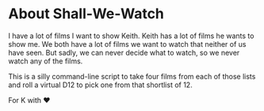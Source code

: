 # About Shall-We-Watch

I have a lot of films I want to show Keith.  Keith has a lot of films he wants to show me.  We both have a lot of films we want to watch that neither of us have seen.  But sadly, we can never decide what to watch, so we never watch any of the films.

This is a silly command-line script to take four films from each of those lists and roll a virtual D12 to pick one from that shortlist of 12.

For K with ❤️
